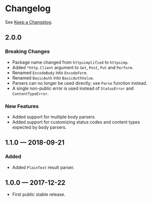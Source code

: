 Changelog
=========

See [Keep a Changelog](https://keepachangelog.com/en/1.0.0/).


2.0.0
-----

### Breaking Changes
- Package name changed from `httpsimplified` to `httpsimp`.
- Added `*http.Client` argument to `Get`, `Post`, `Put` and `Perform`.
- Renamed `EncodeBody` into `EncodeForm`.
- Renamed `BasicAuth` into `BasicAuthValue`.
- Parsers can no longer be used directly; use `Parse` function instead.
- A single non-public error is used instead of `StatusError` and `ContentTypeError`.

### New Features
- Added support for multiple body parsers.
- Added support for customizing status codes and content types expected by body parsers.


1.1.0 — 2018-09-21
------------------

### Added
- Added `PlainText` result parser.


1.0.0 — 2017-12-22
------------------

- First public stable release.
